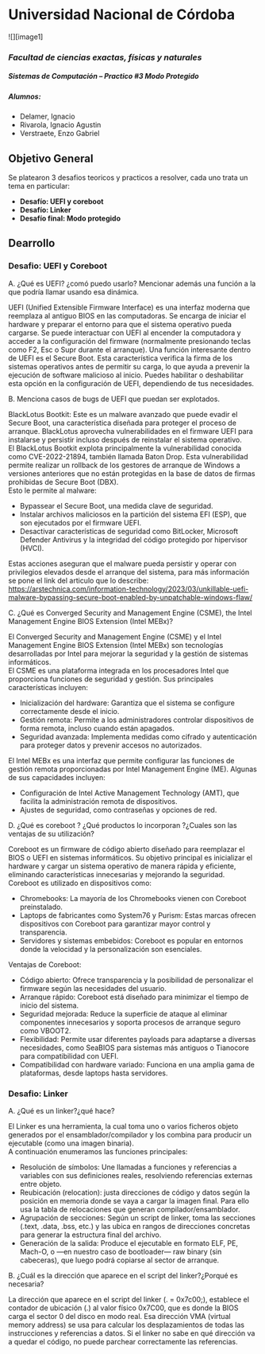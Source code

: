 # Universidad Nacional de Córdoba

![][image1]

### *Facultad de ciencias exactas, físicas y naturales*

##### Sistemas de Computación – Practico \#3 Modo Protegido

##### Alumnos: 
- Delamer, Ignacio
- Rivarola, Ignacio Agustin
- Verstraete, Enzo Gabriel

## **Objetivo General**
Se platearon 3 desafios teoricos y  practicos a resolver, cada uno trata un tema en particular:
* **Desafío: UEFI y coreboot**
* **Desafío: Linker**
* **Desafío final: Modo protegido**

## **Dearrollo**
### **Desafio: UEFI y Coreboot**
A. ¿Qué es UEFI? ¿comó puedo usarlo? Mencionar además una función a la que podría llamar usando esa dinámica.  
  
UEFI (Unified Extensible Firmware Interface) es una interfaz moderna que reemplaza al antiguo BIOS en las computadoras. Se encarga de iniciar el hardware y preparar el entorno para que el sistema operativo pueda cargarse. Se puede interactuar con UEFI al encender la computadora y acceder a la configuración del firmware (normalmente presionando teclas como F2, Esc o Supr durante el arranque).
Una función interesante dentro de UEFI es el Secure Boot. Esta característica verifica la firma de los sistemas operativos antes de permitir su carga, lo que ayuda a prevenir la ejecución de software malicioso al inicio. Puedes habilitar o deshabilitar esta opción en la configuración de UEFI, dependiendo de tus necesidades.  
  
B. Menciona casos de bugs de UEFI que puedan ser explotados.  
  
BlackLotus Bootkit: Este es un malware avanzado que puede evadir el Secure Boot, una característica diseñada para proteger el proceso de arranque. BlackLotus aprovecha vulnerabilidades en el firmware UEFI para instalarse y persistir incluso después de reinstalar el sistema operativo.  
El BlackLotus Bootkit explota principalmente la vulnerabilidad conocida como CVE-2022-21894, también llamada Baton Drop. Esta vulnerabilidad permite realizar un rollback de los gestores de arranque de Windows a versiones anteriores que no están protegidas en la base de datos de firmas prohibidas de Secure Boot (DBX).  
Esto le permite al malware:  
* Bypassear el Secure Boot, una medida clave de seguridad.  
* Instalar archivos maliciosos en la partición del sistema EFI (ESP), que son ejecutados por el firmware UEFI.  
* Desactivar características de seguridad como BitLocker, Microsoft Defender Antivirus y la integridad del código protegido por hipervisor (HVCI).  

Estas acciones aseguran que el malware pueda persistir y operar con privilegios elevados desde el arranque del sistema, para más información se pone el link del articulo que lo describe: https://arstechnica.com/information-technology/2023/03/unkillable-uefi-malware-bypassing-secure-boot-enabled-by-unpatchable-windows-flaw/
  
C. ¿Qué es Converged Security and Management Engine (CSME), the Intel Management Engine BIOS Extension (Intel MEBx)?  

El Converged Security and Management Engine (CSME) y el Intel Management Engine BIOS Extension (Intel MEBx) son tecnologías desarrolladas por Intel para mejorar la seguridad y la gestión de sistemas informáticos.  
El CSME es una plataforma integrada en los procesadores Intel que proporciona funciones de seguridad y gestión. Sus principales características incluyen:  
* Inicialización del hardware: Garantiza que el sistema se configure correctamente desde el inicio.
* Gestión remota: Permite a los administradores controlar dispositivos de forma remota, incluso cuando están apagados.
* Seguridad avanzada: Implementa medidas como cifrado y autenticación para proteger datos y prevenir accesos no autorizados.

El Intel MEBx es una interfaz que permite configurar las funciones de gestión remota proporcionadas por Intel Management Engine (ME). Algunas de sus capacidades incluyen:  
* Configuración de Intel Active Management Technology (AMT), que facilita la administración remota de dispositivos.
* Ajustes de seguridad, como contraseñas y opciones de red.

D. ¿Qué es coreboot ? ¿Qué productos lo incorporan ?¿Cuales son las ventajas de su utilización?  

Coreboot es un firmware de código abierto diseñado para reemplazar el BIOS o UEFI en sistemas informáticos. Su objetivo principal es inicializar el hardware y cargar un sistema operativo de manera rápida y eficiente, eliminando características innecesarias y mejorando la seguridad.  
Coreboot es utilizado en dispositivos como:  
* Chromebooks: La mayoría de los Chromebooks vienen con Coreboot preinstalado.
* Laptops de fabricantes como System76 y Purism: Estas marcas ofrecen dispositivos con Coreboot para garantizar mayor control y transparencia.
* Servidores y sistemas embebidos: Coreboot es popular en entornos donde la velocidad y la personalización son esenciales.

Ventajas de Coreboot:
* Código abierto: Ofrece transparencia y la posibilidad de personalizar el firmware según las necesidades del usuario.
* Arranque rápido: Coreboot está diseñado para minimizar el tiempo de inicio del sistema.
* Seguridad mejorada: Reduce la superficie de ataque al eliminar componentes innecesarios y soporta procesos de arranque seguro como VBOOT2.
* Flexibilidad: Permite usar diferentes payloads para adaptarse a diversas necesidades, como SeaBIOS para sistemas más antiguos o Tianocore para compatibilidad con UEFI.
* Compatibilidad con hardware variado: Funciona en una amplia gama de plataformas, desde laptops hasta servidores.


### **Desafio: Linker**  
A. ¿Qué es un linker?¿qué hace?  

El Linker es una herramienta, la cual toma uno o varios ficheros objeto generados por el ensamblador/compilador y los combina para producir un ejecutable (como una imagen binaria).  
A continuación enumeramos las funciones principales:  
* Resolución de símbolos: Une llamadas a funciones y referencias a variables con sus definiciones reales, resolviendo referencias externas entre objeto.
* Reubicación (relocation): justa direcciones de código y datos según la posición en memoria donde se vaya a cargar la imagen final. Para ello usa la tabla de relocaciones que generan compilador/ensamblador.
* Agrupación de secciones: Según un script de linker, toma las secciones (.text, .data, .bss, etc.) y las ubica en rangos de direcciones concretas para generar la estructura final del archivo.
* Generación de la salida: Produce el ejecutable en formato ELF, PE, Mach-O, o —en nuestro caso de bootloader— raw binary (sin cabeceras), que luego podrá copiarse al sector de arranque.

B. ¿Cuál es la dirección que aparece en el script del linker?¿Porqué es necesaria?  

La dirección que aparece en el script del linker (. = 0x7c00;), establece el contador de ubicación (.) al valor físico 0x7C00, que es donde la BIOS carga el sector 0 del disco en modo real. Esa dirección VMA (virtual memory address) se usa para calcular los desplazamientos de todas las instrucciones y referencias a datos. Si el linker no sabe en qué dirección va a quedar el código, no puede parchear correctamente las referencias.  











